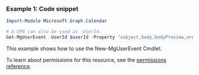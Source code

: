 ### Example 1: Code snippet

```powershellImport-Module Microsoft.Graph.Calendar

# A UPN can also be used as -UserId.
Get-MgUserEvent -UserId $userId -Property "subject,body,bodyPreview,organizer,attendees,start,end,location"
```
This example shows how to use the New-MgUserEvent Cmdlet.
To learn about permissions for this resource, see the [permissions reference](/graph/permissions-reference).

